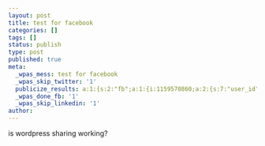 ```yaml
---
layout: post
title: test for facebook
categories: []
tags: []
status: publish
type: post
published: true
meta:
  _wpas_mess: test for facebook
  _wpas_skip_twitter: '1'
  publicize_results: a:1:{s:2:"fb";a:1:{i:1159570860;a:2:{s:7:"user_id";s:10:"1159570860";s:7:"post_id";s:13:"2939274398474";}}}
  _wpas_done_fb: '1'
  _wpas_skip_linkedin: '1'
author: 
---
```

<p>is wordpress sharing working?</p>
